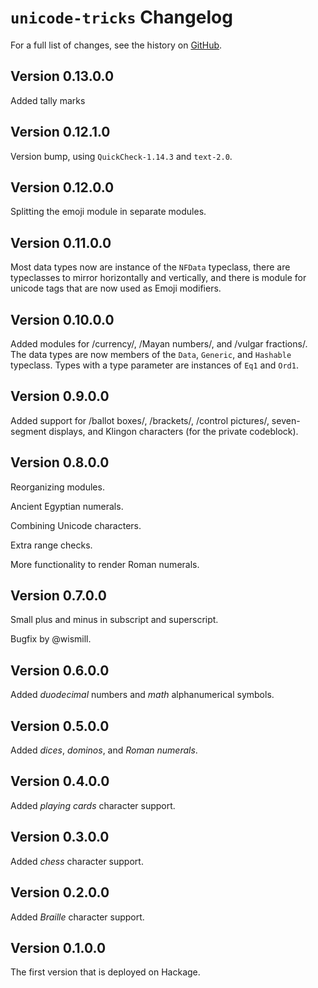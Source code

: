 # `unicode-tricks` Changelog

For a full list of changes, see the history on [GitHub](https://github.com/hapytex/unicode-tricks).

## Version 0.13.0.0

Added tally marks

## Version 0.12.1.0

Version bump, using `QuickCheck-1.14.3` and `text-2.0`.

## Version 0.12.0.0

Splitting the emoji module in separate modules.

## Version 0.11.0.0

Most data types now are instance of the `NFData` typeclass, there are typeclasses to mirror horizontally and vertically, and there is module
for unicode tags that are now used as Emoji modifiers.

## Version 0.10.0.0

Added modules for /currency/, /Mayan numbers/, and /vulgar fractions/. The data types are now members of the `Data`, `Generic`, and `Hashable`
typeclass. Types with a type parameter are instances of `Eq1` and `Ord1`.

## Version 0.9.0.0

Added support for /ballot boxes/, /brackets/, /control pictures/, seven-segment displays, and Klingon characters (for the private codeblock).

## Version 0.8.0.0

Reorganizing modules.

Ancient Egyptian numerals.

Combining Unicode characters.

Extra range checks.

More functionality to render Roman numerals.

## Version 0.7.0.0

Small plus and minus in subscript and superscript.

Bugfix by @wismill.

## Version 0.6.0.0

Added *duodecimal* numbers and *math* alphanumerical symbols.

## Version 0.5.0.0

Added *dices*, *dominos*, and *Roman numerals*.

## Version 0.4.0.0

Added *playing cards* character support.

## Version 0.3.0.0

Added *chess* character support.

## Version 0.2.0.0

Added *Braille* character support.

## Version 0.1.0.0

The first version that is deployed on Hackage.
